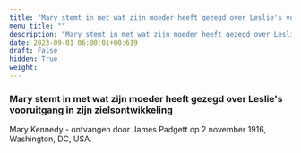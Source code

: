 ```yaml
---
title: "Mary stemt in met wat zijn moeder heeft gezegd over Leslie's vooruitgang in zijn zielsontwikkeling"
menu_title: ""
description: "Mary stemt in met wat zijn moeder heeft gezegd over Leslie's vooruitgang in zijn zielsontwikkeling"
date: 2023-09-01 06:00:01+00:619
draft: False
hidden: True
weight:
---
```

### Mary stemt in met wat zijn moeder heeft gezegd over Leslie's vooruitgang in zijn zielsontwikkeling

Mary Kennedy - ontvangen door James Padgett op 2 november 1916, Washington, DC, USA.

